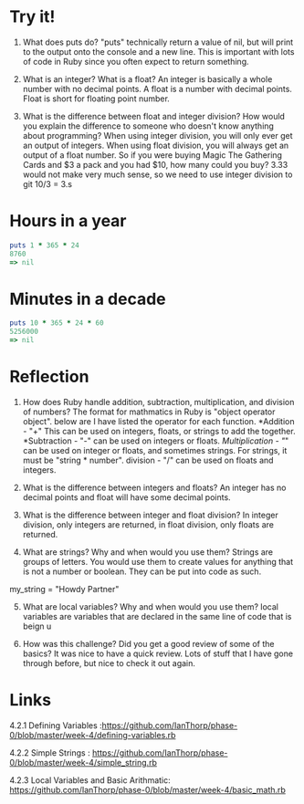 # Try it!
1. What does puts do?
  "puts" technically return a value of nil, but will print to the output onto the console and a new line. This is important with lots of code in Ruby since you often expect to return something.

2. What is an integer? What is a float?
  An integer is basically a whole number with no decimal points. A float is a number with decimal points. Float is short for floating point number.

3. What is the difference between float and integer division? How would you explain the difference to someone who doesn't know anything about programming?
  When using integer division, you will only ever get an output of integers. When using float division, you will always get an output of a float number. So if you were buying Magic The Gathering Cards and $3 a pack and you had $10, how many could you buy?  3.33 would not make very much sense, so we need to use integer division to git 10/3 = 3.s

# Hours in a year

```ruby
puts 1 * 365 * 24
8760
=> nil
```

# Minutes in a decade

```ruby
puts 10 * 365 * 24 * 60
5256000
=> nil
```

# Reflection

1. How does Ruby handle addition, subtraction, multiplication, and division of numbers?
  The format for mathmatics in Ruby is "object operator object". below are I  have listed the operator for each function.
  *Addition - "+"  This can be used on integers, floats, or strings to add the together.
  *Subtraction - "-"  can be used on integers or floats.
  *Multiplication - "*" can be used on integer or floats, and sometimes strings.  For strings, it must be "string * number".
  division - "/" can be used on floats and integers.

2. What is the difference between integers and floats?
  An integer has no decimal points and float will have some decimal points.

3. What is the difference between integer and float division?
  In integer division, only integers are returned, in float division, only floats are returned.

4. What are strings? Why and when would you use them?
  Strings are groups of letters.  You would use them to create values for anything that is not a number or boolean. They can be put into code as such.

  my_string = "Howdy Partner"

5. What are local variables? Why and when would you use them?
  local variables are variables that are declared in the same line of code that is beign u

6. How was this challenge? Did you get a good review of some of the basics?
  It was nice to have a quick review. Lots of stuff that I have gone through before, but nice to check it out again.

  # Links

  4.2.1 Defining Variables :https://github.com/IanThorp/phase-0/blob/master/week-4/defining-variables.rb

  4.2.2 Simple Strings : https://github.com/IanThorp/phase-0/blob/master/week-4/simple_string.rb

  4.2.3 Local Variables and Basic Arithmatic: https://github.com/IanThorp/phase-0/blob/master/week-4/basic_math.rb